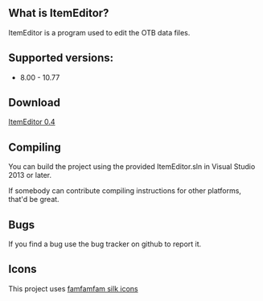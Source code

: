 What is ItemEditor?
----

ItemEditor is a program used to edit the OTB data files.

Supported versions:
----

* 8.00 - 10.77

Download
----

[ItemEditor 0.4](https://github.com/ottools/ItemEditor/releases/tag/v0.4)

Compiling
----

You can build the project using the provided ItemEditor.sln in Visual Studio 2013 or later.

If somebody can contribute compiling instructions for other platforms, that'd be
great.

Bugs
----

If you find a bug use the bug tracker on github to report it.


Icons
----

This project uses [famfamfam silk icons](http://www.famfamfam.com/lab/icons/silk/)
